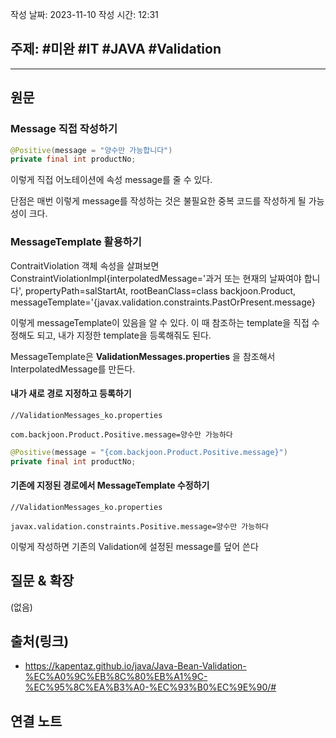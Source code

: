작성 날짜: 2023-11-10
작성 시간: 12:31

## 주제: #미완 #IT #JAVA #Validation 

----
## 원문

### Message 직접 작성하기

```java
@Positive(message = "양수만 가능합니다")  
private final int productNo;
```


이렇게 직접 어노테이션에 속성 message를 줄 수 있다.

단점은 매번 이렇게 message를 작성하는 것은 불필요한 중복 코드를 작성하게 될 가능성이 크다.

### MessageTemplate 활용하기

ContraitViolation 객체 속성을 살펴보면
ConstraintViolationImpl{interpolatedMessage='과거 또는 현재의 날짜여야 합니다', propertyPath=salStartAt, rootBeanClass=class backjoon.Product, messageTemplate='{javax.validation.constraints.PastOrPresent.message}

이렇게 messageTemplate이 있음을 알 수 있다. 이 때 참조하는 template을 직접 수정해도 되고, 내가 지정한 template을 등록해줘도 된다.

MessageTemplate은 **ValidationMessages.properties** 을 참조해서 InterpolatedMessage를 만든다.

#### 내가 새로 경로 지정하고 등록하기

```properties
//ValidationMessages_ko.properties

com.backjoon.Product.Positive.message=양수만 가능하다
```


```java
@Positive(message = "{com.backjoon.Product.Positive.message}")  
private final int productNo;
```


#### 기존에 지정된 경로에서 MessageTemplate 수정하기

```properties
//ValidationMessages_ko.properties

javax.validation.constraints.Positive.message=양수만 가능하다
```

이렇게 작성하면 기존의 Validation에 설정된 message를 덮어 쓴다
## 질문 & 확장

(없음)

## 출처(링크)
- https://kapentaz.github.io/java/Java-Bean-Validation-%EC%A0%9C%EB%8C%80%EB%A1%9C-%EC%95%8C%EA%B3%A0-%EC%93%B0%EC%9E%90/#

## 연결 노트










